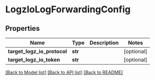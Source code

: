 # LogzIoLogForwardingConfig

## Properties
Name | Type | Description | Notes
------------ | ------------- | ------------- | -------------
**target_logz_io_protocol** | **str** |  | [optional] 
**target_logz_io_token** | **str** |  | [optional] 

[[Back to Model list]](../README.md#documentation-for-models) [[Back to API list]](../README.md#documentation-for-api-endpoints) [[Back to README]](../README.md)


